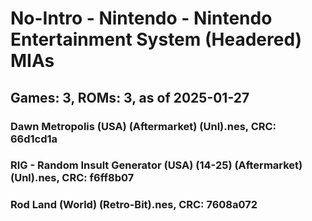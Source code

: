 # No-Intro - Nintendo - Nintendo Entertainment System (Headered) MIAs
## Games: 3, ROMs: 3, as of 2025-01-27
### Dawn Metropolis (USA) (Aftermarket) (Unl).nes, CRC: 66d1cd1a
### RIG - Random Insult Generator (USA) (14-25) (Aftermarket) (Unl).nes, CRC: f6ff8b07
### Rod Land (World) (Retro-Bit).nes, CRC: 7608a072
